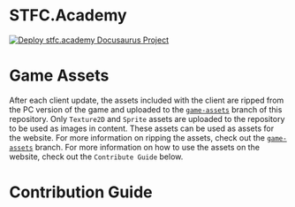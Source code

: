 # STFC.Academy
[![Deploy stfc.academy Docusaurus Project](https://github.com/stfc-academy/website/actions/workflows/docusaurus-gh-pages.yml/badge.svg?branch=main)](https://github.com/stfc-academy/website/actions/workflows/docusaurus-gh-pages.yml)

# Game Assets
After each client update, the assets included with the client are ripped from the PC version of the game and uploaded to the [`game-assets`](https://github.com/stfc-academy/website/tree/game-assets) branch of this repository. Only `Texture2D` and `Sprite` assets are uploaded to the repository to be used as images in content. These assets can be used as assets for the website. For more information on ripping the assets, check out the [`game-assets`](https://github.com/stfc-academy/website/tree/game-assets) branch. For more information on how to use the assets on the website, check out the `Contribute Guide` below.

# Contribution Guide
